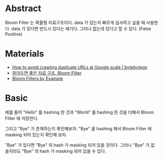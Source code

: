 # Abstract

Bloom Filter 는 확률형 자료구조이다. data 가 있는지 빠르게 검사하고 싶을 때
사용한다. data 가 있다면 반드시 있다는 얘기다. 그러나 없는데 있다고 할 수 있다. (False Positive)

# Materials

* [How to avoid crawling duplicate URLs at Google scale | bytebytego](https://blog.bytebytego.com/p/how-to-avoid-crawling-duplicate-urls?s=r)
* [알아두면 좋은 자료 구조, Bloom Filter](https://steemit.com/kr-dev/@heejin/bloom-filter)
* [Bloom Filters by Example](https://llimllib.github.io/bloomfilter-tutorial/)

# Basic

예를 들어 "Hello" 를 hashing 한 것과 "World" 를 hashing 한 것을 더해서 Bloom
Filter 에 저장한다.

그리고 "Bye" 가 존재하는지 확인해보자. "Bye" 를 hashing 해서 Bloom Filter 에
masking 되어 있는지 확인해 보자. 

"Bye"
가 있다면 "Bye" 의 hash 가 masking 되어 있을 것이다. 그러나 "Bye" 가 없을지라도 "Bye" 의 hash 가 masking 되어 있을 수 있다. 
